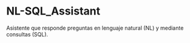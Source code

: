 # NL-SQL_Assistant
Asistente que responde preguntas en lenguaje natural (NL) y mediante consultas (SQL).
